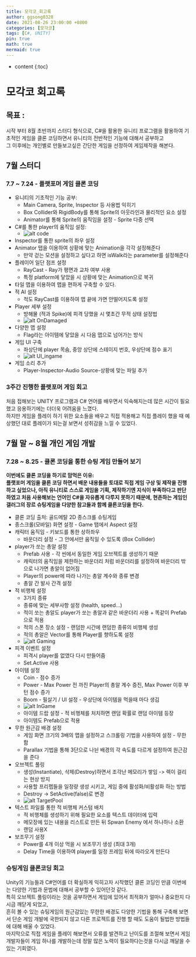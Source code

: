 ```yaml
---
title: 모각코_회고록
author: ggsong0328
date: 2021-08-26 23:00:00 +0800
categories: [모각코]
tags: [C#, UNITY]
pin: true
math: true
mermaid: true
---
```


* content
{:toc}

# 모각코 회고록

## 목표 : 
시작 부터 8월 초반까지 스터디 형식으로, C#을 활용한 유니티 프로그램을 활용하여 기초적인 게임을 클론 코딩하면서 유니티의 전반적인 기능에 대해서 공부하고   
그 이후에는 개인별로 만들보고싶은 간단한 게임을 선정하여 게임제작을 해본다.

## 7월 스터디
### 7.7 ~ 7.24 - 플랫포머 게임 클론 코딩
- 유니티의 기초적인 기능 공부:
    + Main Camera, Sprite, Inspector 등 사용법 익히기
    + Box Collider와 RigidBody를 통해 Sprite의 아웃라인과 물리적인 요소 설정
    + Animator를 통해 Sprite의 움직임을 설정 - Sprite 다중 선택
- C#를 통한 player의 움직임 설정:
    + ![alt code](/assets/img/code.png)
- Inspector를 통한 sprite의 좌우 설정
- Animator 탭을 이용하여 상황에 맞는 Animation을 각각 설정해준다
    + 만약 걷는 모션을 설정하고 싶다고 하면 isWalk라는 parameter를 설정해준다
- 플레이어 일단 점프 설정
    + RayCast - Ray가 평면과 교차 여부 사용
    + 특정 platform에 닿았을 시 상황에 맞는 Animation으로 복귀
- 타일 맵을 이용하여 맵을 편하게 구축할 수 있다.
- 적 AI 설정
    + 적도 RayCast를 이용하여 맵 끝에 가면 안떨어지도록 설정
- Player 세부 설정
    + 방해물 (적과 Spike)에 피격 당했을 시 몇초간 무적 상태 설정법
    + ![alt OnDamaged](/assets/img/OnDamaged.PNG)
- 다양한 맵 설정
    + Flag라는 아이템에 닿았을 시 다음 맵으로 넘어가는 방식
- 게임 UI 구축
    + 좌상단에 player 목숨, 중앙 상단에 스테이지 번호, 우상단에 점수 표기
    + ![alt UI_ingame](/assets/img/UI_game.PNG)
- 게임 소리 추가
    + Player-Inspector-Audio Source-상황에 맞는 파일 추가

### 3주간 진행한 플랫포머 게임 회고
처음 접해보는 UNITY 프로그램과 C# 언어를 배우면서 익숙해지는데 많은 시간이 필요했고 응용하기에는 더더욱 어려움을 느꼈다.  
하지만 게임을 플레이 하기 위한 요소들을 배우고 직접 적용해고 직접 플레이 했을 때 예상했던 대로 플레이가 되는걸 보면서 성취감을 느낄 수 있었다.

## 7월 말 ~ 8월 개인 게임 개발
### 7.28 ~ 8.25 - 클론 코딩을 통한 슈팅 게임 만들어 보기
__이번에도 클론 코딩을 하기로 맘먹은 이유:__  
__플랫포머 게임을 클론 코딩 하면서 배운 내용들을 토대로 직접 게임 구상 및 제작을 진행하고 싶었으나, 아직 유니티로 스스로 게임을 기획, 제작하기엔 지식이 부족하다고 판단하였고 처음 사용해보는 언어인 C#을 자유롭게 다루지 못하기 때문에, 현존하는 게임인 갤러그의 장르 슈팅게임을 다양한 참고들과 함께 클론코딩을 한다.__
- 클론 코딩 출처: 골드메탈 2D 종스크롤 슈팅게임 
- 종스크롤(모바일) 화면 설정 - Game 탭에서 Aspect 설정
- 캐릭터 움직임 - 키보드를 통한 상하좌우
    + 바운더리 설정 - 그 안에서만 움직일 수 있도록 (Box Collider)
- player가 쏘는 총알 설정
    + Prefab 사용 - 각 씬에서 동일한 게임 오브젝트를 생성하기 때문
    + 캐릭터의 움직임을 제한하는 바운더리 처럼 바운더리를 설정하여 바운더리 밖으로 나가면 총알이 없어짐
    + Player의 power에 따라 나가는 총알 계수와 종류 변경
    + 총알 간 발사 간격 설정
- 적 비행체 설정
    + 3가지 종류
    + 종류에 맞는 세부사항 설정 (health, speed...)
    + 적이 쏘는 총알도 player가 쏘는 총알과 같은 바운더리 사용 + 똑같이 Prefab으로 적용
    + 적의 스폰 장소 설정 - 랜덤한 시간에 랜덤한 종류의 비행체 생성
    + 적의 총알은 Vector를 통해 Player를 향하도록 설정
    + ![alt Gaming](/assets/img/Gaming.png)
- 피격 이벤트 설정
    + 피격시 player를 없앴다 다시 만들어줌
    + Set.Active 사용
- 아이템 설정
    + Coin - 점수 증가
    + Power - Max Power 전 까진 Player의 총알 계수 증진, Max Power 이후 부턴 점수 증가
    + Boom - 필살기 / UI 설정 - 우상단에 아이템을 먹을때 마다 생김
    + ![alt InGame](/assets/img/InGame.PNG)
    + 아이템 드랍 설정 - 적 비행체를 처치하면 랜덤 확률로 랜덤 아이템 등장
    + 아이템도 Prefab으로 적용
- 무한 원근감 배경 설정
    + 게임 화면 크기의 3배의 맵을 설정하고 스크롤링 기법을 사용하여 설정 - 무한함
    + Parallax 기법을 통해 3단으로 나뉜 배경의 각 속도를 다르게 설정하여 원근감을 준다
- 오브젝트 풀링
    + 생성(Instantiate), 삭제(Destroy)하면서 조각난 메모리가 쌓임 -> 렉이 걸리는 현상 방지
    + 사용할 프리펩들을 일정량 생성 시키고, 게임 중에 활성화/비활성화 하는 방법
    + Destroy -> SetActive(false)로 변경
    + ![alt TargetPool](/assets/img/TargetPool.PNG)
- 텍스트 파일를 통한 적 비행체 커스텀 배치
    + 적 비행체를 생성하기 위해 필요한 요소를 텍스트 데이터에 입력
    + 메모장에 있는 내용을 리스트로 만든 뒤 Spwan Enemy 에서 하나하나 소환
    + 랜덤 사용X
- 보조무기 설정
    + Power를 4개 이상 먹을 시 보조무기 생성 (최대 3개)
    + Delay Time을 이용하여 player를 일정 프레임 뒤에 따라오게 만든다

### 슈팅게임 클론코딩 회고
Unity의 기능들과 C#언어를 더 확실하게 익히고자 시작했던 클론 코딩인 만큼 이번에는 다양한 기법과 문법에 대해서 공부할 수 있어던것 같다.   
특히 오브젝트 풀링이라는 것을 공부하면서 게임에 있어서 최적화가 얼마나 중요한지 다시금 깨닫게 되었고,   
흔히 볼 수 있는 슈팅게임의 원근감있는 무한한 배경도 다양한 기법을 통해 구축해 보면서 단순 게임 개발에 국한되지 않고 
다른 프로젝트를 진행 할 때도 도움이 될법한 방법들에 대해 배울 수 있었다.   
마지막으로 직접 게임을 플레이 해보면서 오류를 발견하고 난이도를 조절해 보면서 게임 개발자들이 게임 하나를 개발하는데 정말 많은 노력이 필요하다는것을 다시금 깨달을 수 있는 기회였다. 
